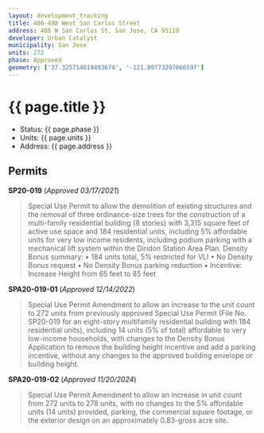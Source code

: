 ```yaml
---
layout: development_tracking
title: 486-498 West San Carlos Street
address: 486 W San Carlos St, San Jose, CA 95110
developer: Urban Catalyst
municipality: San Jose
units: 272
phase: Approved
geometry: ['37.325714619493674', '-121.89773297066597']
---
```

# {{ page.title }}
- Status: {{ page.phase }}
- Units: {{ page.units }}
- Address: {{ page.address }}

## Permits
**SP20-019** (*Approved 03/17/2021*)
>Special Use Permit to allow the demolition of existing structures and the removal of three ordinance-size trees for the construction of a multi-family residential building (8 stories) with 3,315 square feet of active use space and 184 residential units, including 5% affordable units for very low income residents, including podium parking with a mechanical lift system within the Diridon Station Area Plan. Density Bonus summary: • 184 units total, 5% restricted for VLI • No Density Bonus request • No Density Bonus parking reduction • Incentive: Increase Height from 65 feet to 85 feet

**SPA20-019-01** (*Approved 12/14/2022*)
>Special Use Permit Amendment to allow an increase to the unit count to 272 units from previously approved Special Use Permit (File No. SP20-019 for an eight-story multifamily residential building with 184 residential units), including 14 units (5% of total) affordable to very low-income households, with changes to the Density Bonus Application to remove the building height incentive and add a parking incentive, without any changes to the approved building envelope or building height.

**SPA20-019-02** (*Approved 11/20/2024*)
>Special Use Permit Amendment to allow an increase in unit count from 272 units to 278 units, with no changes to the 5% affordable units (14 units) provided, parking, the commercial square footage, or the exterior design on an approximately 0.83-gross acre site.